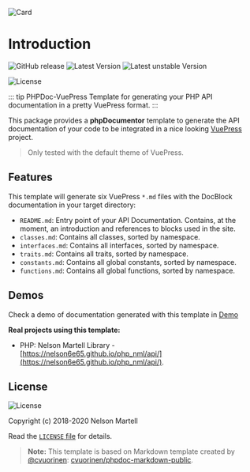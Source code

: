 
![Card](~@github/card.svg)

# Introduction

![GitHub release](https://img.shields.io/github/tag/nelson6e65/phpdoc-vuepress.svg?logo=github)
![Latest Version](https://img.shields.io/packagist/v/nelson6e65/phpdoc-vuepress.svg)
![Latest unstable Version](https://img.shields.io/packagist/vpre/nelson6e65/phpdoc-vuepress.svg?label=unstable)

![License](https://img.shields.io/github/license/nelson6e65/phpdoc-vuepress.svg)

::: tip PHPDoc-VuePress
Template for generating your PHP API documentation in a pretty VuePress format.
:::

This package provides a **phpDocumentor** template to generate the API documentation of your code to be integrated in a nice looking [VuePress](https://vuepress.vuejs.org) project.

> Only tested with the default theme of VuePress.


## Features

This template will generate six VuePress `*.md` files with the DocBlock documentation in your target directory:

- `README.md`: Entry point of your API Documentation. Contains, at the moment, an introduction and references to blocks used in the site.
- `classes.md`: Contains all classes, sorted by namespace.
- `interfaces.md`: Contains all interfaces, sorted by namespace.
- `traits.md`: Contains all traits, sorted by namespace.
- `constants.md`: Contains all global constants, sorted by namespace.
- `functions.md`: Contains all global functions, sorted by namespace.



## Demos

Check a demo of documentation generated with this template in [Demo](/demo/)


**Real projects using this template:**

- PHP: Nelson Martell Library - [https://nelson6e65.github.io/php_nml/api/](https://nelson6e65.github.io/php_nml/api/).


## License

![License](https://img.shields.io/github/license/nelson6e65/phpdoc-vuepress.svg)

Copyright (c) 2018-2020 Nelson Martell

Read the [`LICENSE` file](https://github.com/nelson6e65/phpdoc-vuepress/blob/master/LICENSE) for details.

> **Note:** This template is based on Markdown template created by [@cvuorinen](https://github.com/cvuorinen): [cvuorinen/phpdoc-markdown-public](https://github.com/cvuorinen/phpdoc-markdown-public).
